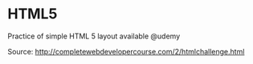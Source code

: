 # HTML5
Practice of simple HTML 5 layout available @udemy

Source: http://completewebdevelopercourse.com/2/htmlchallenge.html
